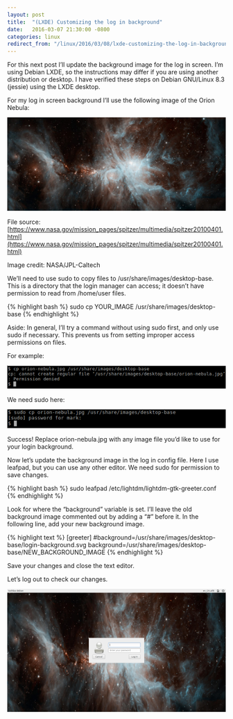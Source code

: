 ```yaml
---
layout: post
title:  "(LXDE) Customizing the log in background"
date:   2016-03-07 21:30:00 -0800
categories: linux
redirect_from: "/linux/2016/03/08/lxde-customizing-the-log-in-background"
---
```

For this next post I’ll update the background image for the log in screen.  I’m using Debian LXDE, so the instructions may differ if you are using another distribution or desktop.  I have verified these steps on Debian GNU/Linux 8.3 (jessie) using the LXDE desktop.

For my log in screen background I’ll use the following image of the Orion Nebula:

![alt-text](/images/20160307_orion_nebula_nasa_images600.jpg "Picture of the Orion Nebula, courtesy of NASA Images")

<!--more-->

File source: [https://www.nasa.gov/mission_pages/spitzer/multimedia/spitzer20100401.html](https://www.nasa.gov/mission_pages/spitzer/multimedia/spitzer20100401.html)

Image credit: NASA/JPL-Caltech

We’ll need to use sudo to copy files to /usr/share/images/desktop-base.  This is a directory that the login manager can access; it doesn’t have permission to read from /home/user files.

{% highlight bash %}
sudo cp YOUR_IMAGE /usr/share/images/desktop-base
{% endhighlight %}

Aside: In general, I’ll try a command without using sudo first, and only use sudo if necessary.  This prevents us from setting improper access permissions on files.

For example:

<img alt="Permission denied when copy to desktop-base without sudo" src="/images/20160307_cptodesktoppermissiondenied.png" width="600" />

We need sudo here:

<img alt="Successful sudo copy to desktop-base" src="/images/20160307_cptodesktopbasesuccess.png" width="600" />

Success!  Replace orion-nebula.jpg with any image file you’d like to use for your login background.

Now let’s update the background image in the log in config file.  Here I use leafpad, but you can use any other editor.  We need sudo for permission to save changes.

{% highlight bash %}
sudo leafpad /etc/lightdm/lightdm-gtk-greeter.conf
{% endhighlight %}

Look for where the “background” variable is set.  I’ll leave the old background image commented out by adding a “#” before it.  In the following line, add your new background image.

{% highlight text %}
[greeter]
#background=/usr/share/images/desktop-base/login-background.svg
background=/usr/share/images/desktop-base/NEW_BACKGROUND_IMAGE
{% endhighlight %}

Save your changes and close the text editor.

Let’s log out to check our changes.

![alt text](/images/20160307_loginscreen_orion.png "Log in screen with Orion Nebula background")
